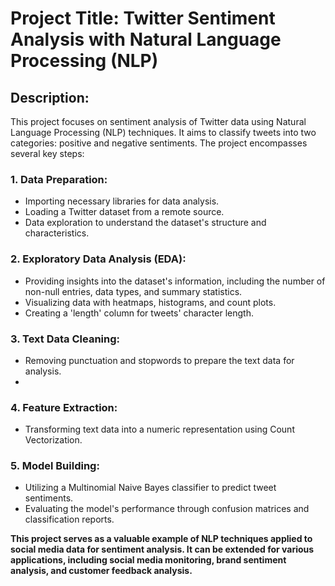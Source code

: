 # Project Title: Twitter Sentiment Analysis with Natural Language Processing (NLP)

## Description:

This project focuses on sentiment analysis of Twitter data using Natural Language Processing (NLP) techniques. It aims to classify tweets into two categories: positive and negative sentiments. The project encompasses several key steps:

### 1. Data Preparation:

- Importing necessary libraries for data analysis.
- Loading a Twitter dataset from a remote source.
- Data exploration to understand the dataset's structure and characteristics.

### 2. Exploratory Data Analysis (EDA):

- Providing insights into the dataset's information, including the number of non-null entries, data types, and summary statistics.
- Visualizing data with heatmaps, histograms, and count plots.
- Creating a 'length' column for tweets' character length.
  
### 3. Text Data Cleaning:

- Removing punctuation and stopwords to prepare the text data for analysis.
- 
### 4. Feature Extraction:

- Transforming text data into a numeric representation using Count Vectorization.
  
### 5. Model Building:

- Utilizing a Multinomial Naive Bayes classifier to predict tweet sentiments.
- Evaluating the model's performance through confusion matrices and classification reports.


  
**This project serves as a valuable example of NLP techniques applied to social media data for sentiment analysis. It can be extended for various applications, including social media monitoring, brand sentiment analysis, and customer feedback analysis.**
